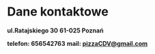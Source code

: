 # Dane kontaktowe

**ul.Ratajskiego 30**
**61-025 Poznań**

**telefon: 656542763**
**mail: pizzaCDV@gmail.com**
